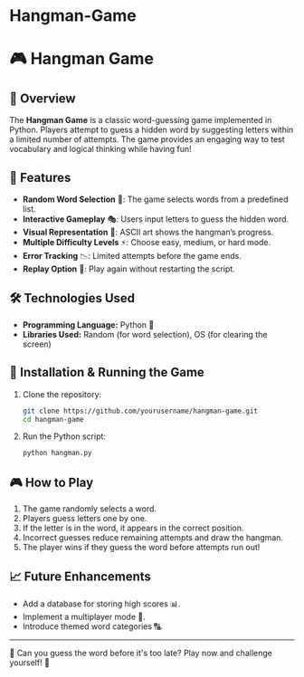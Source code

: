 # Hangman-Game

# 🎮 Hangman Game

## 📝 Overview
The **Hangman Game** is a classic word-guessing game implemented in Python. Players attempt to guess a hidden word by suggesting letters within a limited number of attempts. The game provides an engaging way to test vocabulary and logical thinking while having fun!

## 🎯 Features
- **Random Word Selection** 🧩: The game selects words from a predefined list.
- **Interactive Gameplay** 🎭: Users input letters to guess the hidden word.
- **Visual Representation** 🎨: ASCII art shows the hangman’s progress.
- **Multiple Difficulty Levels** ⚡: Choose easy, medium, or hard mode.
- **Error Tracking** 📉: Limited attempts before the game ends.
- **Replay Option** 🔄: Play again without restarting the script.

## 🛠️ Technologies Used
- **Programming Language:** Python 🐍
- **Libraries Used:** Random (for word selection), OS (for clearing the screen)

## 🚀 Installation & Running the Game
1. Clone the repository:
   ```sh
   git clone https://github.com/yourusername/hangman-game.git
   cd hangman-game
   ```
2. Run the Python script:
   ```sh
   python hangman.py
   ```

## 🎮 How to Play
1. The game randomly selects a word.
2. Players guess letters one by one.
3. If the letter is in the word, it appears in the correct position.
4. Incorrect guesses reduce remaining attempts and draw the hangman.
5. The player wins if they guess the word before attempts run out!

## 📈 Future Enhancements
- Add a database for storing high scores 📊.
- Implement a multiplayer mode 👥.
- Introduce themed word categories 🔠.


---
🛑 Can you guess the word before it's too late? Play now and challenge yourself! 🎉

